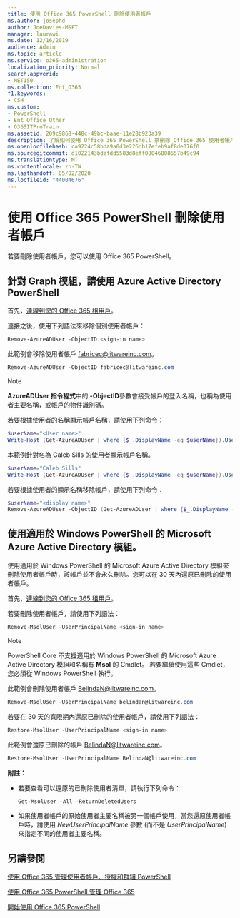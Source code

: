 ```yaml
---
title: 使用 Office 365 PowerShell 刪除使用者帳戶
ms.author: josephd
author: JoeDavies-MSFT
manager: laurawi
ms.date: 12/16/2019
audience: Admin
ms.topic: article
ms.service: o365-administration
localization_priority: Normal
search.appverid:
- MET150
ms.collection: Ent_O365
f1.keywords:
- CSH
ms.custom:
- PowerShell
- Ent_Office_Other
- O365ITProTrain
ms.assetid: 209c9868-448c-49bc-baae-11e28b923a39
description: 了解如何使用 Office 365 PowerShell 來刪除 Office 365 使用者帳戶。
ms.openlocfilehash: ca9224c58bda9a0d3e226db17efeb9af8de076f0
ms.sourcegitcommit: d1022143bdefdd5583d8eff08046808657b49c94
ms.translationtype: MT
ms.contentlocale: zh-TW
ms.lasthandoff: 05/02/2020
ms.locfileid: "44004676"
---
```

# <a name="delete-user-accounts-with-office-365-powershell"></a>使用 Office 365 PowerShell 刪除使用者帳戶

若要刪除使用者帳戶，您可以使用 Office 365 PowerShell。
   
## <a name="use-the-azure-active-directory-powershell-for-graph-module"></a>針對 Graph 模組，請使用 Azure Active Directory PowerShell

首先，[連線到您的 Office 365 租用戶](connect-to-office-365-powershell.md#connect-with-the-azure-active-directory-powershell-for-graph-module)。

連接之後，使用下列語法來移除個別使用者帳戶：
  
```powershell
Remove-AzureADUser -ObjectID <sign-in name>
```

此範例會移除使用者帳戶 fabricec@litwareinc.com。
  
```powershell
Remove-AzureADUser -ObjectID fabricec@litwareinc.com
```

> [!NOTE]
> **AzureADUser 指令程式**中的 **-ObjectID**參數會接受帳戶的登入名稱，也稱為使用者主要名稱，或帳戶的物件識別碼。
  
若要根據使用者的名稱顯示帳戶名稱，請使用下列命令︰
  
```powershell
$userName="<User name>"
Write-Host (Get-AzureADUser | where {$_.DisplayName -eq $userName}).UserPrincipalName
```

本範例針對名為 Caleb Sills 的使用者顯示帳戶名稱。
  
```powershell
$userName="Caleb Sills"
Write-Host (Get-AzureADUser | where {$_.DisplayName -eq $userName}).UserPrincipalName
```

若要根據使用者的顯示名稱移除帳戶，請使用下列命令︰
  
```powershell
$userName="<display name>"
Remove-AzureADUser -ObjectID (Get-AzureADUser | where {$_.DisplayName -eq $userName}).UserPrincipalName
```

## <a name="use-the-microsoft-azure-active-directory-module-for-windows-powershell"></a>使用適用於 Windows PowerShell 的 Microsoft Azure Active Directory 模組。

使用適用於 Windows PowerShell 的 Microsoft Azure Active Directory 模組來刪除使用者帳戶時，該帳戶並不會永久刪除。您可以在 30 天內還原已刪除的使用者帳戶。

首先，[連線到您的 Office 365 租用戶](connect-to-office-365-powershell.md#connect-with-the-microsoft-azure-active-directory-module-for-windows-powershell)。

若要刪除使用者帳戶，請使用下列語法：
  
```powershell
Remove-MsolUser -UserPrincipalName <sign-in name>
```

>[!Note]
>PowerShell Core 不支援適用於 Windows PowerShell 的 Microsoft Azure Active Directory 模組和名稱有 **Msol** 的 Cmdlet。 若要繼續使用這些 Cmdlet，您必須從 Windows PowerShell 執行。
>

此範例會刪除使用者帳戶 BelindaN@litwareinc.com。
  
```powershell
Remove-MsolUser -UserPrincipalName belindan@litwareinc.com
```

若要在 30 天的寬限期內還原已刪除的使用者帳戶，請使用下列語法：
  
```powershell
Restore-MsolUser -UserPrincipalName <sign-in name>
```

此範例會還原已刪除的帳戶 BelindaN@litwareinc.com。
  
```powershell
Restore-MsolUser -UserPrincipalName BelindaN@litwareinc.com
```

 **附註：**
  
- 若要查看可以還原的已刪除使用者清單，請執行下列命令：
    
  ```powershell
  Get-MsolUser -All -ReturnDeletedUsers
  ```

- 如果使用者帳戶的原始使用者主要名稱被另一個帳戶使用，當您還原使用者帳戶時，請使用 _NewUserPrincipalName_ 參數 (而不是 _UserPrincipalName_) 來指定不同的使用者主要名稱。


## <a name="see-also"></a>另請參閱

[使用 Office 365 管理使用者帳戶、授權和群組 PowerShell](manage-user-accounts-and-licenses-with-office-365-powershell.md)
  
[使用 Office 365 PowerShell 管理 Office 365](manage-office-365-with-office-365-powershell.md)
  
[開始使用 Office 365 PowerShell](getting-started-with-office-365-powershell.md)

